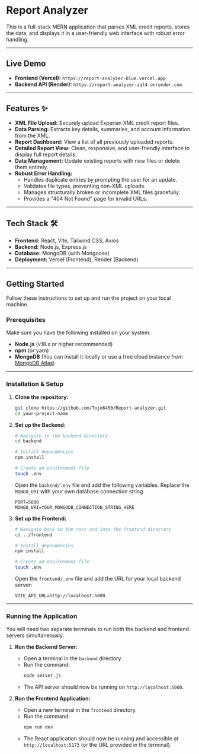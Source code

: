 # Report Analyzer

This is a full-stack MERN application that parses XML credit reports, stores the data, and displays it in a user-friendly web interface with robust error handling.

---

## Live Demo

* **Frontend (Vercel):** `https://report-analyzer-blue.vercel.app`
* **Backend API (Render):** `https://report-analyzer-zql4.onrender.com`

---

## Features ✨

* **XML File Upload:** Securely upload Experian XML credit report files.
* **Data Parsing:** Extracts key details, summaries, and account information from the XML.
* **Report Dashboard:** View a list of all previously uploaded reports.
* **Detailed Report View:** Clean, responsive, and user-friendly interface to display full report details.
* **Data Management:** Update existing reports with new files or delete them entirely.
* **Robust Error Handling:**
    * Handles duplicate entries by prompting the user for an update.
    * Validates file types, preventing non-XML uploads.
    * Manages structurally broken or incomplete XML files gracefully.
    * Provides a "404 Not Found" page for invalid URLs.

---

## Tech Stack 🛠️

* **Frontend:** React, Vite, Tailwind CSS, Axios
* **Backend:** Node.js, Express.js
* **Database:** MongoDB (with Mongoose)
* **Deployment:** Vercel (Frontend), Render (Backend)

---

## Getting Started

Follow these instructions to set up and run the project on your local machine.

### **Prerequisites**

Make sure you have the following installed on your system:
* **Node.js** (v18.x or higher recommended)
* **npm** (or yarn)
* **MongoDB** (You can install it locally or use a free cloud instance from [MongoDB Atlas](https://www.mongodb.com/cloud/atlas))

---

### **Installation & Setup**

1.  **Clone the repository:**
    ```bash
    git clone https://github.com/Tojo6450/Report-analyzer.git
    cd your-project-name
    ```

2.  **Set up the Backend:**
    ```bash
    # Navigate to the backend directory
    cd backend

    # Install dependencies
    npm install

    # Create an environment file
    touch .env
    ```
    Open the `backend/.env` file and add the following variables. Replace the `MONGO_URI` with your own database connection string.
    ```
    PORT=5000
    MONGO_URI=YOUR_MONGODB_CONNECTION_STRING_HERE
    ```

3.  **Set up the Frontend:**
    ```bash
    # Navigate back to the root and into the frontend directory
    cd ../frontend

    # Install dependencies
    npm install

    # Create an environment file
    touch .env
    ```
    Open the `frontend/.env` file and add the URL for your local backend server:
    ```
    VITE_API_URL=http://localhost:5000
    ```

---

### **Running the Application**

You will need two separate terminals to run both the backend and frontend servers simultaneously.

1.  **Run the Backend Server:**
    * Open a terminal in the `backend` directory.
    * Run the command:
        ```bash
        node server.js
        ```
    * The API server should now be running on `http://localhost:5000`.

2.  **Run the Frontend Application:**
    * Open a new terminal in the `frontend` directory.
    * Run the command:
        ```bash
        npm run dev
        ```
    * The React application should now be running and accessible at `http://localhost:5173` (or the URL provided in the terminal).

